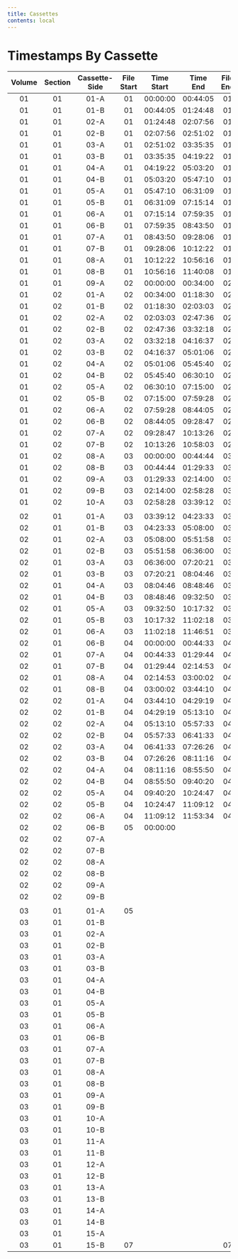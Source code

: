 ```yaml
---
title: Cassettes
contents: local
---
```


# Timestamps By Cassette

| Volume | Section | Cassette-Side | File Start | Time Start | Time End | File End |
| :----: | :-----: | :-----------: | :--------: | :--------: | :------: | :------: |
|   01   |   01    |     01-A      |     01     |  00:00:00  | 00:44:05 |    01    |
|   01   |   01    |     01-B      |     01     |  00:44:05  | 01:24:48 |    01    |
|   01   |   01    |     02-A      |     01     |  01:24:48  | 02:07:56 |    01    |
|   01   |   01    |     02-B      |     01     |  02:07:56  | 02:51:02 |    01    |
|   01   |   01    |     03-A      |     01     |  02:51:02  | 03:35:35 |    01    |
|   01   |   01    |     03-B      |     01     |  03:35:35  | 04:19:22 |    01    |
|   01   |   01    |     04-A      |     01     |  04:19:22  | 05:03:20 |    01    |
|   01   |   01    |     04-B      |     01     |  05:03:20  | 05:47:10 |    01    |
|   01   |   01    |     05-A      |     01     |  05:47:10  | 06:31:09 |    01    |
|   01   |   01    |     05-B      |     01     |  06:31:09  | 07:15:14 |    01    |
|   01   |   01    |     06-A      |     01     |  07:15:14  | 07:59:35 |    01    |
|   01   |   01    |     06-B      |     01     |  07:59:35  | 08:43:50 |    01    |
|   01   |   01    |     07-A      |     01     |  08:43:50  | 09:28:06 |    01    |
|   01   |   01    |     07-B      |     01     |  09:28:06  | 10:12:22 |    01    |
|   01   |   01    |     08-A      |     01     |  10:12:22  | 10:56:16 |    01    |
|   01   |   01    |     08-B      |     01     |  10:56:16  | 11:40:08 |    01    |
|   01   |   01    |     09-A      |     02     |  00:00:00  | 00:34:00 |    02    |
|   01   |   02    |     01-A      |     02     |  00:34:00  | 01:18:30 |    02    |
|   01   |   02    |     01-B      |     02     |  01:18:30  | 02:03:03 |    02    |
|   01   |   02    |     02-A      |     02     |  02:03:03  | 02:47:36 |    02    |
|   01   |   02    |     02-B      |     02     |  02:47:36  | 03:32:18 |    02    |
|   01   |   02    |     03-A      |     02     |  03:32:18  | 04:16:37 |    02    |
|   01   |   02    |     03-B      |     02     |  04:16:37  | 05:01:06 |    02    |
|   01   |   02    |     04-A      |     02     |  05:01:06  | 05:45:40 |    02    |
|   01   |   02    |     04-B      |     02     |  05:45:40  | 06:30:10 |    02    |
|   01   |   02    |     05-A      |     02     |  06:30:10  | 07:15:00 |    02    |
|   01   |   02    |     05-B      |     02     |  07:15:00  | 07:59:28 |    02    |
|   01   |   02    |     06-A      |     02     |  07:59:28  | 08:44:05 |    02    |
|   01   |   02    |     06-B      |     02     |  08:44:05  | 09:28:47 |    02    |
|   01   |   02    |     07-A      |     02     |  09:28:47  | 10:13:26 |    02    |
|   01   |   02    |     07-B      |     02     |  10:13:26  | 10:58:03 |    02    |
|   01   |   02    |     08-A      |     03     |  00:00:00  | 00:44:44 |    03    |
|   01   |   02    |     08-B      |     03     |  00:44:44  | 01:29:33 |    03    |
|   01   |   02    |     09-A      |     03     |  01:29:33  | 02:14:00 |    03    |
|   01   |   02    |     09-B      |     03     |  02:14:00  | 02:58:28 |    03    |
|   01   |   02    |     10-A      |     03     |  02:58:28  | 03:39:12 |    03    |
|        |         |               |            |            |          |          |
|   02   |   01    |     01-A      |     03     |  03:39:12  | 04:23:33 |    03    |
|   02   |   01    |     01-B      |     03     |  04:23:33  | 05:08:00 |    03    |
|   02   |   01    |     02-A      |     03     |  05:08:00  | 05:51:58 |    03    |
|   02   |   01    |     02-B      |     03     |  05:51:58  | 06:36:00 |    03    |
|   02   |   01    |     03-A      |     03     |  06:36:00  | 07:20:21 |    03    |
|   02   |   01    |     03-B      |     03     |  07:20:21  | 08:04:46 |    03    |
|   02   |   01    |     04-A      |     03     |  08:04:46  | 08:48:46 |    03    |
|   02   |   01    |     04-B      |     03     |  08:48:46  | 09:32:50 |    03    |
|   02   |   01    |     05-A      |     03     |  09:32:50  | 10:17:32 |    03    |
|   02   |   01    |     05-B      |     03     |  10:17:32  | 11:02:18 |    03    |
|   02   |   01    |     06-A      |     03     |  11:02:18  | 11:46:51 |    03    |
|   02   |   01    |     06-B      |     04     |  00:00:00  | 00:44:33 |    04    |
|   02   |   01    |     07-A      |     04     |  00:44:33  | 01:29:44 |    04    |
|   02   |   01    |     07-B      |     04     |  01:29:44  | 02:14:53 |    04    |
|   02   |   01    |     08-A      |     04     |  02:14:53  | 03:00:02 |    04    |
|   02   |   01    |     08-B      |     04     |  03:00:02  | 03:44:10 |    04    |
|   02   |   02    |     01-A      |     04     |  03:44:10  | 04:29:19 |    04    |
|   02   |   02    |     01-B      |     04     |  04:29:19  | 05:13:10 |    04    |
|   02   |   02    |     02-A      |     04     |  05:13:10  | 05:57:33 |    04    |
|   02   |   02    |     02-B      |     04     |  05:57:33  | 06:41:33 |    04    |
|   02   |   02    |     03-A      |     04     |  06:41:33  | 07:26:26 |    04    |
|   02   |   02    |     03-B      |     04     |  07:26:26  | 08:11:16 |    04    |
|   02   |   02    |     04-A      |     04     |  08:11:16  | 08:55:50 |    04    |
|   02   |   02    |     04-B      |     04     |  08:55:50  | 09:40:20 |    04    |
|   02   |   02    |     05-A      |     04     |  09:40:20  | 10:24:47 |    04    |
|   02   |   02    |     05-B      |     04     |  10:24:47  | 11:09:12 |    04    |
|   02   |   02    |     06-A      |     04     |  11:09:12  | 11:53:34 |    04    |
|   02   |   02    |     06-B      |     05     |  00:00:00  |          |          |
|   02   |   02    |     07-A      |            |            |          |          |
|   02   |   02    |     07-B      |            |            |          |          |
|   02   |   02    |     08-A      |            |            |          |          |
|   02   |   02    |     08-B      |            |            |          |          |
|   02   |   02    |     09-A      |            |            |          |          |
|   02   |   02    |     09-B      |            |            |          |          |
|        |         |               |            |            |          |          |
|   03   |   01    |     01-A      |     05     |            |          |          |
|   03   |   01    |     01-B      |            |            |          |          |
|   03   |   01    |     02-A      |            |            |          |          |
|   03   |   01    |     02-B      |            |            |          |          |
|   03   |   01    |     03-A      |            |            |          |          |
|   03   |   01    |     03-B      |            |            |          |          |
|   03   |   01    |     04-A      |            |            |          |          |
|   03   |   01    |     04-B      |            |            |          |          |
|   03   |   01    |     05-A      |            |            |          |          |
|   03   |   01    |     05-B      |            |            |          |          |
|   03   |   01    |     06-A      |            |            |          |          |
|   03   |   01    |     06-B      |            |            |          |          |
|   03   |   01    |     07-A      |            |            |          |          |
|   03   |   01    |     07-B      |            |            |          |          |
|   03   |   01    |     08-A      |            |            |          |          |
|   03   |   01    |     08-B      |            |            |          |          |
|   03   |   01    |     09-A      |            |            |          |          |
|   03   |   01    |     09-B      |            |            |          |          |
|   03   |   01    |     10-A      |            |            |          |          |
|   03   |   01    |     10-B      |            |            |          |          |
|   03   |   01    |     11-A      |            |            |          |          |
|   03   |   01    |     11-B      |            |            |          |          |
|   03   |   01    |     12-A      |            |            |          |          |
|   03   |   01    |     12-B      |            |            |          |          |
|   03   |   01    |     13-A      |            |            |          |          |
|   03   |   01    |     13-B      |            |            |          |          |
|   03   |   01    |     14-A      |            |            |          |          |
|   03   |   01    |     14-B      |            |            |          |          |
|   03   |   01    |     15-A      |            |            |          |          |
|   03   |   01    |     15-B      |     07     |            |          |    07    |
